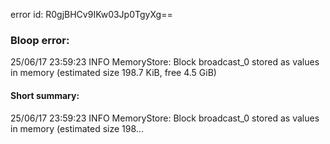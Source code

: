 error id: R0gjBHCv9IKw03Jp0TgyXg==
### Bloop error:

25/06/17 23:59:23 INFO MemoryStore: Block broadcast_0 stored as values in memory (estimated size 198.7 KiB, free 4.5 GiB)
#### Short summary: 

25/06/17 23:59:23 INFO MemoryStore: Block broadcast_0 stored as values in memory (estimated size 198...